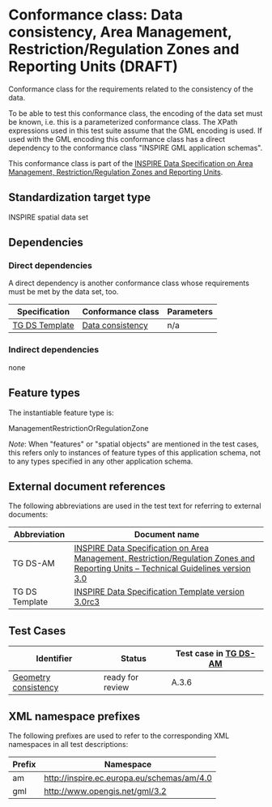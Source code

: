 # Conformance class: Data consistency, Area Management, Restriction/Regulation Zones and Reporting Units (DRAFT)

Conformance class for the requirements related to the consistency of the data.

To be able to test this conformance class, the encoding of the data set must be known, i.e. this is a parameterized conformance class. The XPath expressions used in this test suite assume that the GML encoding is used. If used with the GML encoding this conformance class has a direct dependency to the conformance class "INSPIRE GML application schemas".

This conformance class is part of the [INSPIRE Data Specification on Area Management, Restriction/Regulation Zones and Reporting Units](http://inspire.ec.europa.eu/id/ats/data-am/3.1).

## Standardization target type

INSPIRE spatial data set

## Dependencies

### Direct dependencies

A direct dependency is another conformance class whose requirements must be met by the data set, too.

| Specification | Conformance class | Parameters | 
| ------------- | ----------------- | ---------- |
| [TG DS Template](#ref_TG_DS_tmpl) | [Data consistency](http://inspire.ec.europa.eu/id/ats/data/3.0rc3/data-consistency) | n/a |

### Indirect dependencies

none

 
## Feature types <a name="feature-types"></a>

The instantiable feature type is:

ManagementRestrictionOrRegulationZone


*Note*: When "features" or "spatial objects" are mentioned in the test cases, this refers only to instances of feature types of this application schema, not to any types specified in any other application schema.

## External document references

The following abbreviations are used in the test text for referring to external documents:

Abbreviation                     | Document name
-------------------------------- | --------------------------------------------------
TG DS-AM <a name="ref_TG_DS_AM"></a>   | [INSPIRE Data Specification on Area Management, Restriction/Regulation Zones and Reporting Units – Technical Guidelines version 3.0](http://inspire.ec.europa.eu/documents/Data_Specifications/INSPIRE_DataSpecification_AM_v3.0.pdf)
TG DS Template <a name="ref_TG_DS_tmpl"></a>   | [INSPIRE Data Specification Template version 3.0rc3](http://inspire.jrc.ec.europa.eu/documents/Data_Specifications/INSPIRE_DataSpecification_Template_v3.0rc3.pdf)

## Test Cases

| Identifier                                                        | Status   | Test case in [TG DS-AM](#ref_TG_DS_AM)  |
| ----------------------------------------------------------------- | -------- | ------------ |
| [Geometry consistency](./geometry.md)  | ready for review  | A.3.6  |

## XML namespace prefixes <a name="namespaces"></a>

The following prefixes are used to refer to the corresponding XML namespaces in all test descriptions:

Prefix         | Namespace
-------------- | -------------------------------------------------
am        	   | http://inspire.ec.europa.eu/schemas/am/4.0
gml            | http://www.opengis.net/gml/3.2
